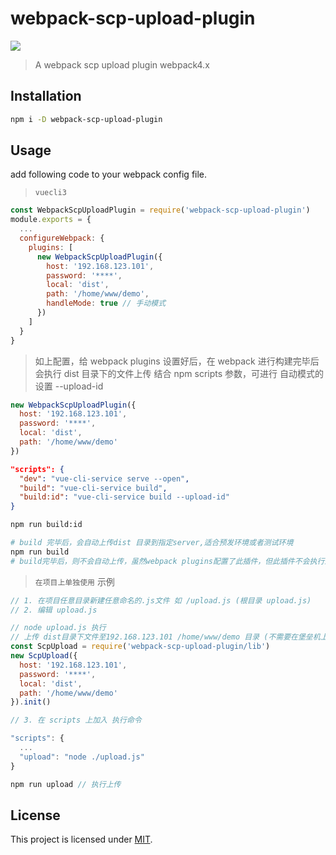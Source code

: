 # webpack-scp-upload-plugin

![](https://img.shields.io/npm/v/webpack-scp-upload-plugin.svg)

> A webpack scp upload plugin webpack4.x

## Installation

```bash
npm i -D webpack-scp-upload-plugin
```

## Usage

add following code to your webpack config file.

> `vuecli3`

```javascript
const WebpackScpUploadPlugin = require('webpack-scp-upload-plugin')
module.exports = {
  ...
  configureWebpack: {
    plugins: [
      new WebpackScpUploadPlugin({
        host: '192.168.123.101',
        password: '****',
        local: 'dist',
        path: '/home/www/demo',
        handleMode: true // 手动模式
      })
    ]
  }
}
```

> 如上配置，给 webpack plugins 设置好后，在 webpack 进行构建完毕后会执行 dist 目录下的文件上传
> 结合 npm scripts 参数，可进行 自动模式的设置 --upload-id

```js
new WebpackScpUploadPlugin({
  host: '192.168.123.101',
  password: '****',
  local: 'dist',
  path: '/home/www/demo'
})
```

```json
"scripts": {
  "dev": "vue-cli-service serve --open",
  "build": "vue-cli-service build",
  "build:id": "vue-cli-service build --upload-id"
}
```

```bash
npm run build:id

# build 完毕后，会自动上传dist 目录到指定server,适合预发环境或者测试环境
npm run build
# build完毕后，则不会自动上传，虽然webpack plugins配置了此插件，但此插件不会执行上传操作
```
> `在项目上单独使用`
示例
````js
// 1. 在项目任意目录新建任意命名的.js文件 如 /upload.js (根目录 upload.js)
// 2. 编辑 upload.js 

// node upload.js 执行
// 上传 dist目录下文件至192.168.123.101 /home/www/demo 目录 (不需要在堡垒机上创建文件夹 demo，会自动创建)
const ScpUpload = require('webpack-scp-upload-plugin/lib')
new ScpUpload({
  host: '192.168.123.101',
  password: '****',
  local: 'dist',
  path: '/home/www/demo'
}).init()

// 3. 在 scripts 上加入 执行命令

"scripts": {
  ...
  "upload": "node ./upload.js"
}

npm run upload // 执行上传
````

## License

This project is licensed under [MIT](http://www.opensource.org/licenses/mit-license.php).

